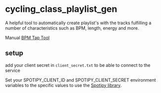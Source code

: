 # cycling_class_playlist_gen
A helpful tool to automatically create playlist's with the tracks fulfilling a number of characteristics such as BPM, length, energy and more.

Manual [BPM Tap Tool](https://www.all8.com/tools/bpm.htm)

## setup

add your client secret in `client_secret.txt` to be able to connect to the service

Set your SPOTIPY_CLIENT_ID and SPOTIPY_CLIENT_SECRET environment variables to the specific values to use the [Spotipy library](https://spotipy.readthedocs.io/en/2.22.1/).